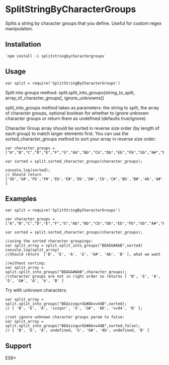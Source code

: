 # SplitStringByCharacterGroups

Splits a string by character groups that you define. Useful for custom regex manipulation.

## Installation

	`npm install -i splitstringbycharactergroups`

## Usage

	var split = require('SplitStringByCharacterGroups')

Split into groups method:
	split.split_into_groups(string_to_split, array_of_character_groups[, ignore_unknowns])

split_into_groups method takes as parameters: the string to split, the array of character groups, optional boolean for whether to ignore unknown character groups or return them as undefined (defaults true/ignore).

Character Group array should be sorted in reverse size order (by length of each group) to match larger elements first. You can use the sorted_character_groups method to sort your array in reverse size order:

	var character_groups = ["A","B","C","D","E","F","G","Ab","Bb","Cb","Db","Eb","Fb","Gb","A#","B#","C#","D#","E#","F#","G#"];

	var sorted = split.sorted_character_groups(character_groups);

	console.log(sorted);
	// Should return ['Gb','G#','Fb','F#','Eb','E#','Db','D#','Cb','C#','Bb','B#','Ab','A#','G','F','E','D','C','B','A' ]

## Examples

	var split = require('SplitStringByCharacterGroups')

	var character_groups = ["A","B","C","D","E","F","G","Ab","Bb","Cb","Db","Eb","Fb","Gb","A#","B#","C#","D#","E#","F#","G#"];

	var sorted = split.sorted_character_groups(character_groups);

	//using the sorted character groupings:
	var split_array = split.split_into_groups("BEAGG#AbB",sorted)
	console.log(split_array)
	//Should return  ['B', 'E', 'A', 'G', 'G#', 'Ab', 'B' ], what we want

	//without sorting:
	var split_array = split.split_into_groups("BEAGG#AbB",character_groups);
	//character groups are not in right order so returns [ 'B', 'E', 'A', 'G', 'G#', 'A', 'b', 'B' ]

Try with unknown characters:
	
	var split_array = split.split_into_groups("BEAzzzqurGG#Abvv44B",sorted);
	// [ 'B', 'E', 'A', 'zzzqur', 'G', 'G#', 'Ab', 'vv44', 'B' ];

	//set ignore unknown character groups param to false:
	var split_array = split.split_into_groups("BEAzzzqurGG#Abvv44B",sorted,false);
	// [ 'B', 'E', 'A', undefined, 'G', 'G#', 'Ab', undefined, 'B' ]

## Support

ES6+